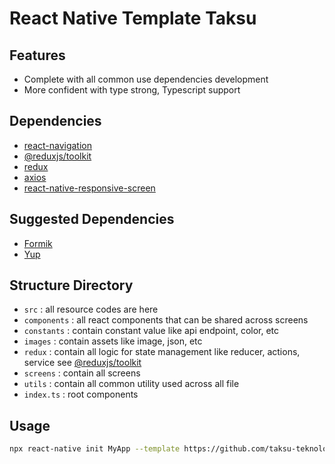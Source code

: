 # React Native Template Taksu

## Features
- Complete with all common use dependencies development
- More confident with type strong, Typescript support

## Dependencies
- [react-navigation](https://reactnavigation.org/docs/getting-started)
- [@reduxjs/toolkit](https://redux-toolkit.js.org/introduction/quick-start)
- [redux](https://redux.js.org/introduction/getting-started)
- [axios](https://github.com/axios/axios)
- [react-native-responsive-screen](https://github.com/marudy/react-native-responsive-screen)

## Suggested Dependencies
- [Formik](https://formik.org/docs/overview)
- [Yup](https://github.com/jquense/yup)

## Structure Directory
- `src` : all resource codes are here
- `components` : all react components that can be shared across screens
- `constants` : contain constant value like api endpoint, color, etc
- `images` : contain assets like image, json, etc
- `redux` : contain all logic for state management like reducer, actions, service see [@reduxjs/toolkit](https://redux-toolkit.js.org/introduction/quick-start)
- `screens` : contain all screens
- `utils` : contain all common utility used across all file
- `index.ts` : root components

## Usage
```sh
npx react-native init MyApp --template https://github.com/taksu-teknologi/react-native-template-taksu.git
```
